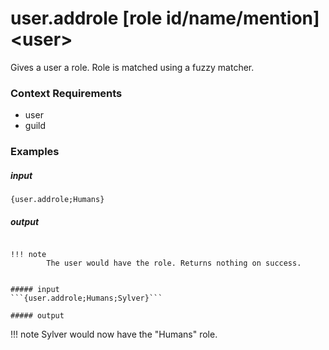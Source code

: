 # user.addrole [role id/name/mention] &lt;user&gt;
		
Gives a user a role. Role is matched using a fuzzy matcher.

### Context Requirements

* user
* guild


### Examples

##### input
```{user.addrole;Humans}```

##### output
``````

!!! note
		The user would have the role. Returns nothing on success.


##### input
```{user.addrole;Humans;Sylver}```

##### output
``````

!!! note
		Sylver would now have the "Humans" role.